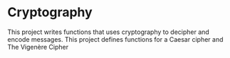 # **Cryptography**

This project writes functions that uses cryptography to decipher and encode messages. This project defines functions for a Caesar cipher and The Vigenère Cipher
